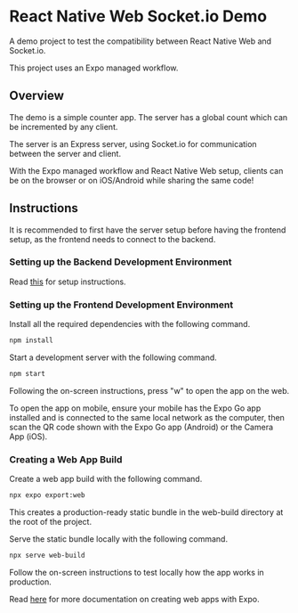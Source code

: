 # React Native Web Socket.io Demo

A demo project to test the compatibility between React Native Web and Socket.io.

This project uses an Expo managed workflow.

## Overview

The demo is a simple counter app. The server has a global count which can be incremented by any client.

The server is an Express server, using Socket.io for communication between the server and client.

With the Expo managed workflow and React Native Web setup, clients can be on the browser or on iOS/Android while sharing the same code!

## Instructions

It is recommended to first have the server setup before having the frontend setup, as the frontend needs to connect to the backend.

### Setting up the Backend Development Environment

Read [this](./server/README.md) for setup instructions.

### Setting up the Frontend Development Environment

Install all the required dependencies with the following command.

```bash
npm install
```

Start a development server with the following command.

```bash
npm start
```

Following the on-screen instructions, press "w" to open the app on the web.

To open the app on mobile, ensure your mobile has the Expo Go app installed and is connected to the same local network as the computer, then scan the QR code shown with the Expo Go app (Android) or the Camera App (iOS).

### Creating a Web App Build

Create a web app build with the following command.

```bash
npx expo export:web
```

This creates a production-ready static bundle in the web-build directory at the root of the project.

Serve the static bundle locally with the following command.

```bash
npx serve web-build
```

Follow the on-screen instructions to test locally how the app works in production.

Read [here](https://docs.expo.dev/distribution/publishing-websites/) for more documentation on creating web apps with Expo.
